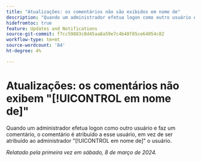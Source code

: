 ```yaml
---
title: "Atualizações: os comentários não são exibidos em nome de"
description: "Quando um administrador efetua logon como outro usuário e faz um comentário, o comentário é atribuído a esse usuário, em vez de ser atribuído ao administrador em nome do usuário."
hidefromtoc: true
feature: Updates and Notifications
source-git-commit: f7cc59883c8d45aa8a59e7c4b48f85ce64054c82
workflow-type: tm+mt
source-wordcount: '84'
ht-degree: 4%

---
```



# Atualizações: os comentários não exibem &quot;[!UICONTROL em nome de]&quot;

Quando um administrador efetua logon como outro usuário e faz um comentário, o comentário é atribuído a esse usuário, em vez de ser atribuído ao administrador &quot;[!UICONTROL em nome de]&quot; o usuário.

_Relatado pela primeira vez em sábado, 8 de março de 2024._
